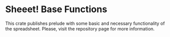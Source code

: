 # Sheeet! Base Functions

This crate publishes prelude with some basic and necessary functionality of the spreadsheet. Please, visit the repository page for more information.